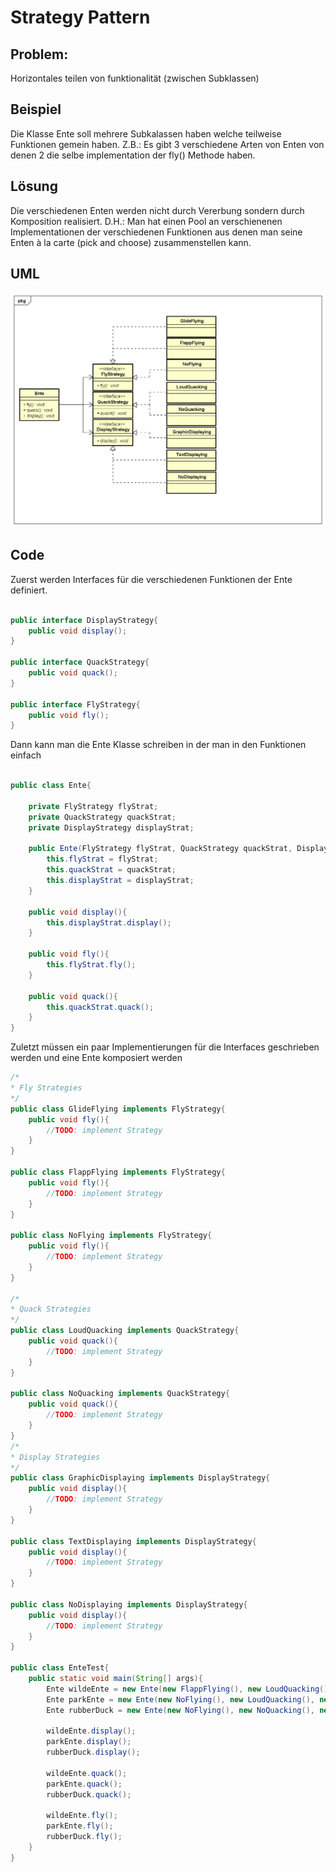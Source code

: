# Strategy Pattern

## Problem:

Horizontales teilen von funktionalität (zwischen Subklassen)

## Beispiel

Die Klasse Ente soll mehrere Subkalassen haben welche teilweise Funktionen gemein haben.
Z.B.: Es gibt 3 verschiedene Arten von Enten von denen 2 die selbe implementation der fly() Methode haben.

## Lösung

Die verschiedenen Enten werden nicht durch Vererbung sondern durch Komposition realisiert. D.H.: Man hat einen Pool an verschienenen Implementationen der verschiedenen Funktionen aus denen man seine Enten à la carte (pick and choose) zusammenstellen kann.

## UML
![Strategy UML-Diagramm](StrategyUML.png "Strategy")

## Code
Zuerst werden Interfaces für die verschiedenen Funktionen der Ente definiert.

```java

public interface DisplayStrategy{
	public void display();
}

public interface QuackStrategy{
	public void quack();
}

public interface FlyStrategy{
	public void fly();
}

```

Dann kann man die Ente Klasse schreiben in der man in den Funktionen einfach 

```java

public class Ente{
	
	private FlyStrategy flyStrat;
	private QuackStrategy quackStrat;
	private DisplayStrategy displayStrat;

	public Ente(FlyStrategy flyStrat, QuackStrategy quackStrat, DisplayStrategy displayStrat){
		this.flyStrat = flyStrat;
		this.quackStrat = quackStrat;
		this.displayStrat = displayStrat;
	}

	public void display(){
		this.displayStrat.display();
	}

	public void fly(){
		this.flyStrat.fly();
	}

	public void quack(){
		this.quackStrat.quack();
	}
}
```

Zuletzt müssen ein paar Implementierungen für die Interfaces geschrieben werden und eine Ente komposiert werden

```java
/*
* Fly Strategies
*/
public class GlideFlying implements FlyStrategy{
	public void fly(){
		//TODO: implement Strategy
	}
}

public class FlappFlying implements FlyStrategy{
	public void fly(){
		//TODO: implement Strategy
	}
}

public class NoFlying implements FlyStrategy{
	public void fly(){
		//TODO: implement Strategy
	}
}

/*
* Quack Strategies
*/
public class LoudQuacking implements QuackStrategy{
	public void quack(){
		//TODO: implement Strategy
	}
}

public class NoQuacking implements QuackStrategy{
	public void quack(){
		//TODO: implement Strategy
	}
}
/*
* Display Strategies
*/
public class GraphicDisplaying implements DisplayStrategy{
	public void display(){
		//TODO: implement Strategy
	}
}

public class TextDisplaying implements DisplayStrategy{
	public void display(){
		//TODO: implement Strategy
	}
}

public class NoDisplaying implements DisplayStrategy{
	public void display(){
		//TODO: implement Strategy
	}
}

public class EnteTest{
	public static void main(String[] args){
		Ente wildeEnte = new Ente(new FlappFlying(), new LoudQuacking(), new GraphicDisplaying());
		Ente parkEnte = new Ente(new NoFlying(), new LoudQuacking(), new GraphicDisplaying());
		Ente rubberDuck = new Ente(new NoFlying(), new NoQuacking(), new GraphicDisplaying());

		wildeEnte.display();
		parkEnte.display();
		rubberDuck.display();

		wildeEnte.quack();
		parkEnte.quack();
		rubberDuck.quack();

		wildeEnte.fly();
		parkEnte.fly();
		rubberDuck.fly();
	}
}
```
